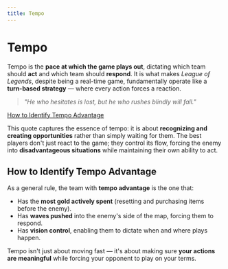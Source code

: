 ```yaml
---
title: Tempo
---
```


# Tempo

Tempo is the **pace at which the game plays out**, dictating which team should **act** and which team should **respond**. It is what makes *League of Legends*, despite being a real-time game, fundamentally operate like a **turn-based strategy** — where every action forces a reaction.

> *"He who hesitates is lost, but he who rushes blindly will fall."*

[How to Identify Tempo Advantage](#How%20to%20Identify%20Tempo%20Advantage)

This quote captures the essence of tempo: it is about **recognizing and creating opportunities** rather than simply waiting for them. The best players don't just react to the game; they control its flow, forcing the enemy into **disadvantageous situations** while maintaining their own ability to act.

## How to Identify Tempo Advantage

As a general rule, the team with **tempo advantage** is the one that:

- Has the **most gold actively spent** (resetting and purchasing items before the enemy).
- Has **waves pushed** into the enemy's side of the map, forcing them to respond.
- Has **vision control**, enabling them to dictate when and where plays happen.

Tempo isn't just about moving fast — it's about making sure **your actions are meaningful** while forcing your opponent to play on your terms.
